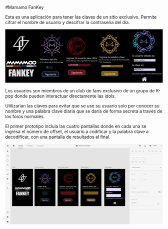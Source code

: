 #Mamamo FanKey

Esta es una aplicación para tener las claves de un sitio exclusivo. Permite
cifrar el nombre de usuario y descifrar la contraseña del día.

![imagenfinal](images/allscreensfinal.png)

Los usuarios son miembros de un club de fans exclusivo de un grupo de K-pop donde pueden interactuar directamente las idols.

Utilizarian las claves para evitar que se use su usuario solo por conocer su nombre y una palabra clave diaria que se daría de forma secreta a través de los foros normales.

El primer prototipo incluía las cuatro pantallas donde en cada una se ingresa el número de offset, el usuario a codificar y la palabra clave a decodificar, con una pantalla de resultados al final.

![prototipo](images/prototipofinal.png)
